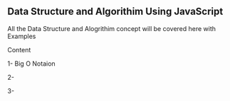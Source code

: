 Data Structure and Algorithim Using JavaScript 
-----------------------------------------------

All the Data Structure and Alogrithim concept will be covered here with Examples

Content 

1- Big O Notaion

2-

3-